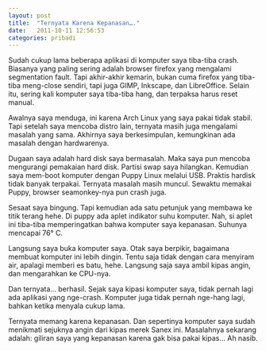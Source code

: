 ```yaml
---
layout: post
title:  "Ternyata Karena Kepanasan…."
date:   2011-10-11 12:56:53
categories: pribadi
---
```

Sudah cukup lama beberapa aplikasi di komputer saya tiba-tiba crash. Biasanya yang paling sering adalah browser firefox yang mengalami segmentation fault. Tapi akhir-akhir kemarin, bukan cuma firefox yang tiba-tiba meng-close sendiri, tapi juga GIMP, Inkscape, dan LibreOffice. Selain itu, sering kali komputer saya tiba-tiba hang, dan terpaksa harus reset manual.

Awalnya saya menduga, ini karena Arch Linux yang saya pakai tidak stabil. Tapi setelah saya mencoba distro lain, ternyata masih juga mengalami masalah yang sama. Akhirnya saya berkesimpulan, kemungkinan ada masalah dengan hardwarenya.

Dugaan saya adalah hard disk saya bermasalah. Maka saya pun mencoba mengurangi pemakaian hard disk. Partisi swap saya hilangkan. Kemudian saya mem-boot komputer dengan Puppy Linux melalui USB. Praktis hardisk tidak banyak terpakai. Ternyata masalah masih muncul. Sewaktu memakai Puppy, browser seamonkey-nya pun crash juga.

Sesaat saya bingung. Tapi kemudian ada satu petunjuk yang membawa ke titik terang hehe. Di puppy ada aplet indikator suhu komputer. Nah, si aplet ini tiba-tiba memperingatkan bahwa komputer saya kepanasan. Suhunya mencapai 76° C.

Langsung saya buka komputer saya. Otak saya berpikir, bagaimana membuat komputer ini lebih dingin. Tentu saja tidak dengan cara menyiram air, apalagi memberi es batu, hehe. Langsung saja saya ambil kipas angin, dan mengarahkan ke CPU-nya.

Dan ternyata… berhasil. Sejak saya kipasi komputer saya, tidak pernah lagi ada aplikasi yang nge-crash. Komputer juga tidak pernah nge-hang lagi, bahkan ketika menyala cukup lama.

Ternyata memang karena kepanasan. Dan sepertinya komputer saya sudah menikmati sejuknya angin dari kipas merek Sanex ini. Masalahnya sekarang adalah: giliran saya yang kepanasan karena gak bisa pakai kipas… Ah nasib.
